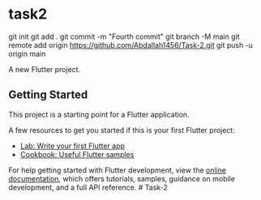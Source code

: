 # task2

git init
git add .
git commit -m "Fourth commit"
git branch -M main
git remote add origin https://github.com/Abdallah1456/Task-2.git
git push -u origin main

A new Flutter project.

## Getting Started

This project is a starting point for a Flutter application.

A few resources to get you started if this is your first Flutter project:

- [Lab: Write your first Flutter app](https://docs.flutter.dev/get-started/codelab)
- [Cookbook: Useful Flutter samples](https://docs.flutter.dev/cookbook)

For help getting started with Flutter development, view the
[online documentation](https://docs.flutter.dev/), which offers tutorials,
samples, guidance on mobile development, and a full API reference.
#   T a s k - 2 
 
 
